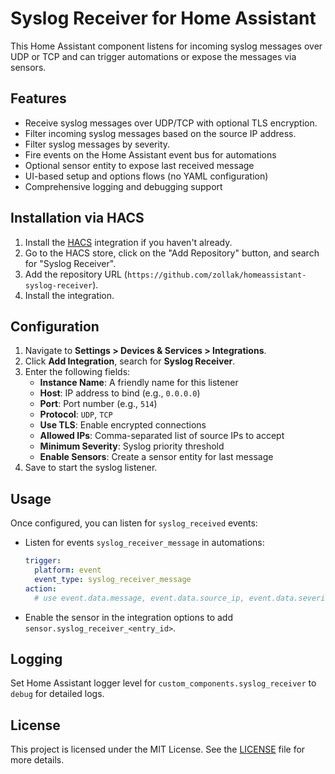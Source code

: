 # Syslog Receiver for Home Assistant

This Home Assistant component listens for incoming syslog messages over UDP or TCP and can trigger automations or expose the messages via sensors.

## Features

- Receive syslog messages over UDP/TCP with optional TLS encryption.
- Filter incoming syslog messages based on the source IP address.
- Filter syslog messages by severity.
- Fire events on the Home Assistant event bus for automations
- Optional sensor entity to expose last received message
- UI-based setup and options flows (no YAML configuration)
- Comprehensive logging and debugging support

## Installation via HACS

1. Install the [HACS](https://hacs.xyz/) integration if you haven't already.
2. Go to the HACS store, click on the "Add Repository" button, and search for "Syslog Receiver".
3. Add the repository URL (`https://github.com/zollak/homeassistant-syslog-receiver`).
4. Install the integration.

## Configuration

1. Navigate to **Settings > Devices & Services > Integrations**.
2. Click **Add Integration**, search for **Syslog Receiver**.
3. Enter the following fields:
   - **Instance Name**: A friendly name for this listener
   - **Host**: IP address to bind (e.g., `0.0.0.0`)
   - **Port**: Port number (e.g., `514`)
   - **Protocol**: `UDP`, `TCP`
   - **Use TLS**: Enable encrypted connections
   - **Allowed IPs**: Comma-separated list of source IPs to accept
   - **Minimum Severity**: Syslog priority threshold
   - **Enable Sensors**: Create a sensor entity for last message
4. Save to start the syslog listener.

## Usage

Once configured, you can listen for `syslog_received` events:

- Listen for events `syslog_receiver_message` in automations:

  ```yaml
  trigger:
    platform: event
    event_type: syslog_receiver_message
  action:
    # use event.data.message, event.data.source_ip, event.data.severity
  ```
- Enable the sensor in the integration options to add `sensor.syslog_receiver_<entry_id>`.

## Logging

Set Home Assistant logger level for `custom_components.syslog_receiver` to `debug` for detailed logs.

## License

This project is licensed under the MIT License. See the [LICENSE](./LICENSE) file for more details.